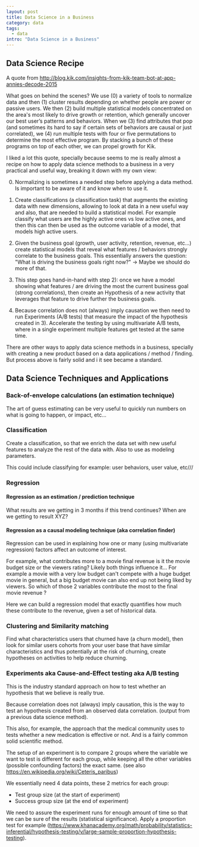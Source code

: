 ```yaml
---
layout: post
title: Data Science in a Business
category: data
tags:
  - data
intro: "Data Science in a Business"
---
```


## Data Science Recipe

A quote from http://blog.kik.com/insights-from-kik-team-bot-at-app-annies-decode-2015

What goes on behind the scenes? We use (0) a variety of tools to normalize data and then (1) cluster results depending on whether people are power or passive users. We then (2) build multiple statistical models concentrated on the area's most likely to drive growth or retention, which generally uncover our best user’s patterns and behaviors. When we (3) find attributes that pop (and sometimes its hard to say if certain sets of behaviors are causal or just correlated), we (4) run multiple tests with four or five permutations to determine the most effective program. By stacking a bunch of these programs on top of each other, we can propel growth for Kik.

I liked a lot this quote, specially because seems to me is really almost a recipe on how to apply data science methods to a business in a very practical and useful way, breaking it down with my own view:


0) Normalizing is sometimes a needed step before applying a data method. Is important to be aware of it and know when to use it.


1) Create classifications (a classification task) that augments the existing data with new dimensions, allowing to look at data in a new useful way and also, that are needed to build a statistical model. For example classify what users are the highly active ones vs low active ones, and then this can then be used as the outcome variable of a model, that models high active users.


2) Given the business goal (growth, user activity, retention, revenue, etc...) create statistical models that reveal what features / behaviors strongly correlate to the business goals. This essentially answers the question: "What is driving the business goals right now?" -> Maybe we should do more of that.


3) This step goes hand-in-hand with step 2): once we have a model showing what features / are driving the most the current business goal (strong correlations), then create an Hypothesis of a new activity that leverages that feature to drive further the business goals.


4) Because correlation does not (always) imply causation we then need to run Experiments (A/B tests) that measure the impact of the hypothesis created in 3). Accelerate the testing by using multivariate A/B tests, where in a single experiment multiple features get tested at the same time.


There are other ways to apply data science methods in a business, specially with creating a new product based on a data applications / method / finding. But process above is fairly solid and i it see became a standard.

 
 

## Data Science Techniques and Applications


###  Back-of-envelope calculations (an estimation technique)

The art of guess estimating can be very useful to quickly run numbers on what is going to happen, or impact, etc... 



### Classification

Create a classification, so that we enrich the data set with new useful features to analyze the rest of the data with.
Also to use as modeling parameters.

This could include classifying for example: user behaviors, user value, etc///



### Regression


#### Regression as an estimation / prediction technique

What results are we getting in 3 months if this trend continues? When are we getting to result XYZ?


#### Regression as a causal modeling technique (aka correlation finder)

Regression can be used in explaining how one or many (using multivariate regression) factors affect an outcome of interest.

For example, what contributes more to a movie final revenue is it the movie budget size or the viewers rating? Likely both things influence it... For example a movie with a very low budget can't compete with a huge budget movie in general, but a big budget movie can also end up not being liked by viewers. So which of those 2 variables contribute the most to the final movie revenue ?

Here we can build a regression model that exactly quantifies how much these contribute to the revenue, given a set of historical data.


### Clustering and Similarity matching

Find what characteristics users that churned have (a churn model), then look for similar users cohorts from your user base that have similar characteristics and thus potentially at the risk of churning, create hypotheses on activities to help reduce churning.



### Experiments aka Cause-and-Effect testing aka A/B testing

This is the industry standard approach on how to test whether an hypothesis that we believe is really true.

Because correlation does not (always) imply causation, this is the way to test an hypothesis created from an observed data correlation. (output from a previous data science method).

This also, for example, the approach that the medical community uses to tests whether a new medication is effective or not. And is a fairly common solid scientific method.

The setup of an experiment is to compare 2 groups where the variable we want to test is different for each group, while keeping all the other variables (possible confounding factors) the exact same. (see also https://en.wikipedia.org/wiki/Ceteris_paribus)

We essentially need 4 data points, these 2 metrics for each group:
 - Test group size (at the start of experiment)
 - Success group size (at the end of experiment)

We need to assure the experiment runs for enough amount of time so that we can be sure of the results (statistical significance). Apply a proportion test for example (https://www.khanacademy.org/math/probability/statistics-inferential/hypothesis-testing/v/large-sample-proportion-hypothesis-testing).









